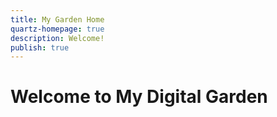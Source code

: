 ```yaml
---
title: My Garden Home
quartz-homepage: true
description: Welcome!
publish: true
---
```

# Welcome to My Digital Garden